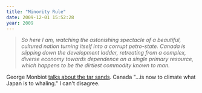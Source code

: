 ```yaml
---
title: "Minority Rule"
date: 2009-12-01 15:52:28
year: 2009
---
```

<blockquote><em>So here I am, watching the astonishing spectacle of a beautiful, cultured nation turning itself into a corrupt petro-state. Canada is slipping down the development ladder, retreating from a complex, diverse economy towards dependence on a single primary resource, which happens to be the dirtiest commodity known to man.
</em></blockquote>
George Monbiot <a href="http://www.guardian.co.uk/commentisfree/cif-green/2009/nov/30/canada-tar-sands-copenhagen-climate-deal">talks about the tar sands</a>. Canada "…is now to climate what Japan is to whaling." I can't disagree.

